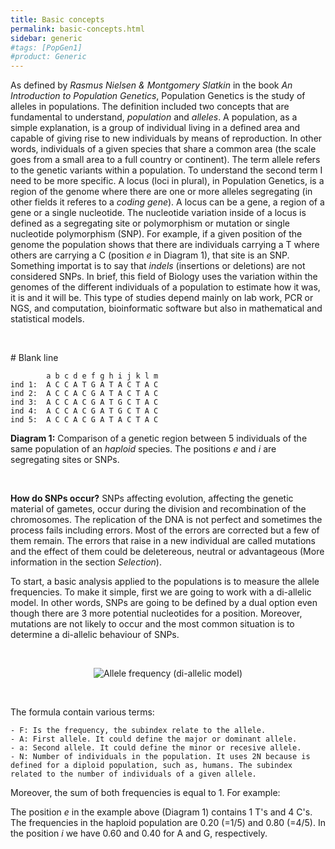 ```yaml
---
title: Basic concepts
permalink: basic-concepts.html
sidebar: generic
#tags: [PopGen1]
#product: Generic
---
```


As defined by _Rasmus Nielsen & Montgomery Slatkin_ in the book _An Introduction to Population Genetics_, Population Genetics is the study of alleles in populations. The definition included two concepts that are fundamental to understand, _population_ and _alleles_. A population, as a simple explanation, is a group of individual living in a defined area and capable of giving rise to new individuals by means of reproduction. In other words, individuals of a given species that share a common area (the scale goes from a small area to a full country or continent). The term allele refers to the genetic variants within a population. To understand the second term I need to be more specific. A locus (loci in plural), in Population Genetics, is a region of the genome where there are one or more alleles segregating (in other fields it referes to a _coding gene_). A locus can be a gene, a region of a gene or a single nucleotide. The nucleotide variation inside of a locus is defined as a segregating site or polymorphism or mutation or single nucleotide polymorphism (SNP). For example, if a given position of the genome the population shows that there are individuals carrying a T where others are carrying a C (position _e_ in Diagram 1), that site is an SNP. Something importat is to say that _indels_ (insertions or deletions) are not considered SNPs. In brief, this field of Biology uses the variation within the genomes of the different individuals of a population to estimate how it was, it is and it will be. This type of studies depend mainly on lab work, PCR or NGS, and computation, bioinformatic software but also in mathematical and statistical models.

<p>&nbsp;</p>	# Blank line

```
        a b c d e f g h i j k l m
ind 1:  A C C A T G A T A C T A C 
ind 2:  A C C A C G A T A C T A C 
ind 3:  A C C A C G A T G C T A C
ind 4:  A C C A C G A T G C T A C
ind 5:  A C C A C G A T A C T A C
```
**Diagram 1:** Comparison of a genetic region between 5 individuals of the same population of an _haploid_ species. The positions _e_ and _i_ are segregating sites or SNPs.

<p>&nbsp;</p>

**How do SNPs occur?**
SNPs affecting evolution, affecting the genetic material of gametes, occur during the division and recombination of the chromosomes. The replication of the DNA is not perfect and sometimes the process fails including errors. Most of the errors are corrected but a few of them remain. The errors that raise in a new individual are called mutations and the effect of them could be deletereous, neutral or advantageous (More information in the section _Selection_).

To start, a basic analysis applied to the populations is to measure the allele frequencies. To make it simple, first we are going to work with a di-allelic model. In other words, SNPs are going to be defined by a dual option even though there are 3 more potential nucleotides for a position. Moreover, mutations are not likely to occur and the most common situation is to determine a di-allelic behaviour of SNPs.

<p>&nbsp;</p>

<center><img src="https://latex.codecogs.com/svg.latex?F_A=\frac{N_A}{2N}&space;and&space;F_a=\frac{N_a}{2N}" title="Allele frequency (di-allelic model)"/></center>

<p>&nbsp;</p>

The formula contain various terms:

	- F: Is the frequency, the subindex relate to the allele.
	- A: First allele. It could define the major or dominant allele.
	- a: Second allele. It could define the minor or recesive allele.
	- N: Number of individuals in the population. It uses 2N because is defined for a diploid population, such as, humans. The subindex related to the number of individuals of a given allele.
	

Moreover, the sum of both frequencies is equal to 1. For example:

The position _e_ in the example above (Diagram 1) contains 1 T's and 4 C's. The frequencies in the haploid population are 0.20 (=1/5) and 0.80 (=4/5). In the position _i_ we have 0.60 and 0.40 for A and G, respectively.

